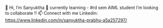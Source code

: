👋 Hi, I’m Sanyuktha
 🌱 currently learning - #rd sem AIML student
  I’m looking to collaborate !!
 📫 Connect with me
     Linkedin: https://www.linkedin.com/in/sanyuktha-prabhu-a5a257297/
 
 

<!---
SanyukthaPrabhu/SanyukthaPrabhu is a ✨ special ✨ repository because its `README.md` (this file) appears on your GitHub profile.
You can click the Preview link to take a look at your changes.
--->
